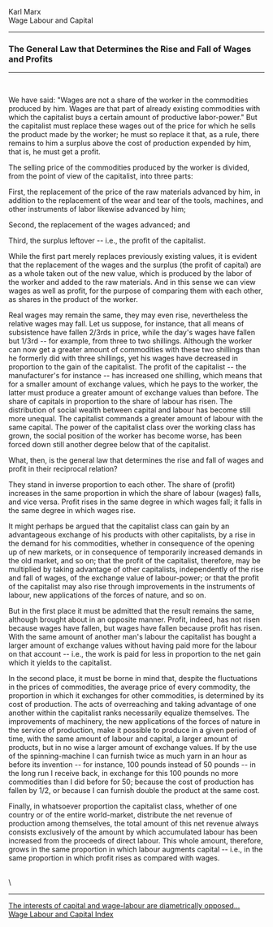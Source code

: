 Karl Marx\
Wage Labour and Capital

------------------------------------------------------------------------

### The General Law that Determines the Rise and Fall of Wages and Profits

------------------------------------------------------------------------

 

We have said: \"Wages are not a share of the worker in the commodities
produced by him. Wages are that part of already existing commodities
with which the capitalist buys a certain amount of productive
labor-power.\" But the capitalist must replace these wages out of the
price for which he sells the product made by the worker; he must so
replace it that, as a rule, there remains to him a surplus above the
cost of production expended by him, that is, he must get a profit.

The selling price of the commodities produced by the worker is divided,
from the point of view of the capitalist, into three parts:

First, the replacement of the price of the raw materials advanced by
him, in addition to the replacement of the wear and tear of the tools,
machines, and other instruments of labor likewise advanced by him;

Second, the replacement of the wages advanced; and

Third, the surplus leftover -- i.e., the profit of the capitalist.

While the first part merely replaces previously existing values, it is
evident that the replacement of the wages and the surplus (the profit of
capital) are as a whole taken out of the new value, which is produced by
the labor of the worker and added to the raw materials. And in this
sense we can view wages as well as profit, for the purpose of comparing
them with each other, as shares in the product of the worker.

Real wages may remain the same, they may even rise, nevertheless the
relative wages may fall. Let us suppose, for instance, that all means of
subsistence have fallen 2/3rds in price, while the day\'s wages have
fallen but 1/3rd -- for example, from three to two shillings. Although
the worker can now get a greater amount of commodities with these two
shillings than he formerly did with three shillings, yet his wages have
decreased in proportion to the gain of the capitalist. The profit of the
capitalist -- the manufacturer\'s for instance -- has increased one
shilling, which means that for a smaller amount of exchange values,
which he pays to the worker, the latter must produce a greater amount of
exchange values than before. The share of capitals in proportion to the
share of labour has risen. The distribution of social wealth between
capital and labour has become still more unequal. The capitalist
commands a greater amount of labour with the same capital. The power of
the capitalist class over the working class has grown, the social
position of the worker has become worse, has been forced down still
another degree below that of the capitalist.

What, then, is the general law that determines the rise and fall of
wages and profit in their reciprocal relation?

They stand in inverse proportion to each other. The share of (profit)
increases in the same proportion in which the share of labour (wages)
falls, and vice versa. Profit rises in the same degree in which wages
fall; it falls in the same degree in which wages rise.

It might perhaps be argued that the capitalist class can gain by an
advantageous exchange of his products with other capitalists, by a rise
in the demand for his commodities, whether in consequence of the opening
up of new markets, or in consequence of temporarily increased demands in
the old market, and so on; that the profit of the capitalist, therefore,
may be multiplied by taking advantage of other capitalists,
independently of the rise and fall of wages, of the exchange value of
labour-power; or that the profit of the capitalist may also rise through
improvements in the instruments of labour, new applications of the
forces of nature, and so on.

But in the first place it must be admitted that the result remains the
same, although brought about in an opposite manner. Profit, indeed, has
not risen because wages have fallen, but wages have fallen because
profit has risen. With the same amount of another man\'s labour the
capitalist has bought a larger amount of exchange values without having
paid more for the labour on that account -- i.e., the work is paid for
less in proportion to the net gain which it yields to the capitalist.

In the second place, it must be borne in mind that, despite the
fluctuations in the prices of commodities, the average price of every
commodity, the proportion in which it exchanges for other commodities,
is determined by its cost of production. The acts of overreaching and
taking advantage of one another within the capitalist ranks necessarily
equalize themselves. The improvements of machinery, the new applications
of the forces of nature in the service of production, make it possible
to produce in a given period of time, with the same amount of labour and
capital, a larger amount of products, but in no wise a larger amount of
exchange values. If by the use of the spinning-machine I can furnish
twice as much yarn in an hour as before its invention -- for instance,
100 pounds instead of 50 pounds -- in the long run I receive back, in
exchange for this 100 pounds no more commodities than I did before for
50; because the cost of production has fallen by 1/2, or because I can
furnish double the product at the same cost.

Finally, in whatsoever proportion the capitalist class, whether of one
country or of the entire world-market, distribute the net revenue of
production among themselves, the total amount of this net revenue always
consists exclusively of the amount by which accumulated labour has been
increased from the proceeds of direct labour. This whole amount,
therefore, grows in the same proportion in which labour augments capital
-- i.e., in the same proportion in which profit rises as compared with
wages.

\
\

------------------------------------------------------------------------

[The interests of capital and wage-labour are diametrically
opposed\...](ch08.htm)\
[Wage Labour and Capital Index](index.htm)

